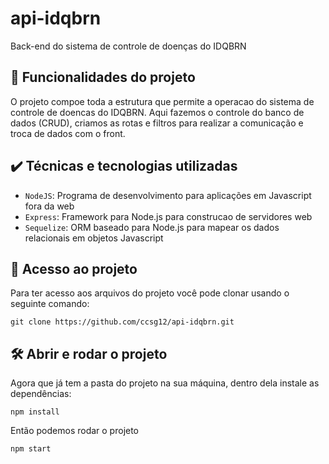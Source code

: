 
# api-idqbrn

Back-end do sistema de controle de doenças do IDQBRN 

## 🔨 Funcionalidades do projeto

O projeto compoe toda a estrutura que permite a operacao do sistema de controle de doencas do IDQBRN.
Aqui fazemos o controle do banco de dados (CRUD), criamos as rotas e filtros para realizar a comunicação e troca de dados com o front.


## ✔️ Técnicas e tecnologias utilizadas



- `NodeJS`: Programa de desenvolvimento para aplicações em Javascript fora da web
- `Express`: Framework para Node.js para construcao de servidores web
- `Sequelize`: ORM baseado para Node.js para mapear os dados relacionais em objetos Javascript 

## 📁 Acesso ao projeto

Para ter acesso aos arquivos do projeto você pode clonar usando o seguinte comando:

```
git clone https://github.com/ccsg12/api-idqbrn.git
```

## 🛠️ Abrir e rodar o projeto

Agora que já tem a pasta do projeto na sua máquina, dentro dela instale as dependências:
```
npm install
```

Então podemos rodar o projeto
```
npm start
```

